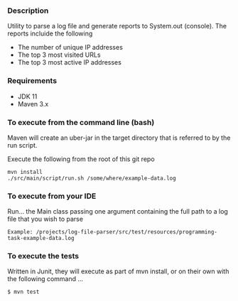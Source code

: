 ### Description
Utility to parse a log file and generate reports to System.out (console). The reports incluide the following
- The number of unique IP addresses
- The top 3 most visited URLs
- The top 3 most active IP addresses

### Requirements
- JDK 11
- Maven 3.x

### To execute from the command line (bash) 
Maven will create an uber-jar in the target directory that is referred to by the run script.

Execute the following from the root of this git repo 
```
mvn install
./src/main/script/run.sh /some/where/example-data.log
```

### To execute from your IDE
Run... the Main class passing one argument containing the full path to a log file that you wish to parse
```
Example: /projects/log-file-parser/src/test/resources/programming-task-example-data.log 
```

### To execute the tests
Written in Junit, they will execute as part of mvn install, or on their own with the following command ...
```
$ mvn test
```